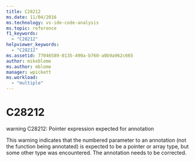 ```yaml
---
title: C28212
ms.date: 11/04/2016
ms.technology: vs-ide-code-analysis
ms.topic: reference
f1_keywords:
  - "C28212"
helpviewer_keywords:
  - "C28212"
ms.assetid: 77046589-0135-490a-b760-a0b9a962c665
author: mikeblome
ms.author: mblome
manager: wpickett
ms.workload:
  - "multiple"
---
```

# C28212
warning C28212: Pointer expression expected for annotation

 This warning indicates that the numbered parameter to an annotation (not the function being annotated) is expected to be a pointer or array type, but some other type was encountered. The annotation needs to be corrected.